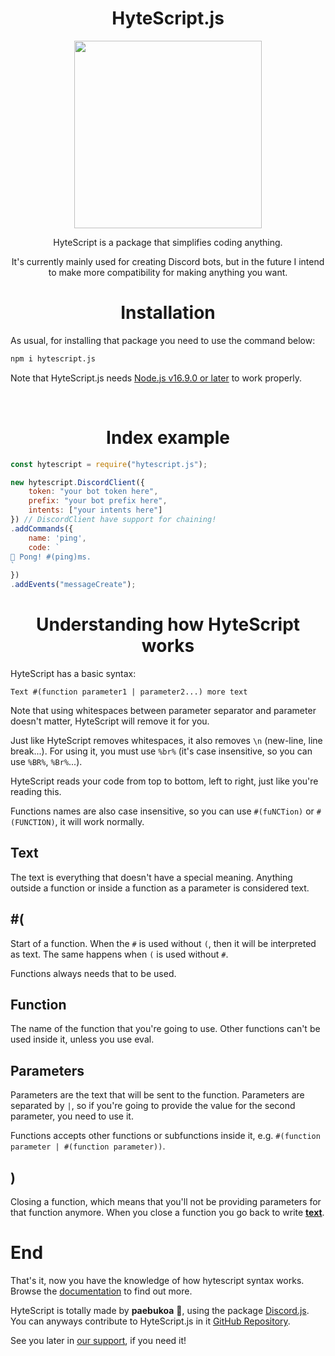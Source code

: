 <div align="center"> <!-- name and banner -->
<h1><b>HyteScript.js</b></h1>

<img src="https://i.imgur.com/29LKvOQ.png" width="300" height="300">
</div>

<div align="center"> <!-- short description -->
<p>HyteScript is a package that simplifies coding anything.</p>
<p>It's currently mainly used for creating Discord bots, but in the future I intend to make more compatibility for making anything you want.</p>
</div>

<h1 align="center">Installation</h1>

As usual, for installing that package you need to use the command below:

```bash
npm i hytescript.js
```

Note that HyteScript.js needs <a href="https://nodejs.org">Node.js v16.9.0 or later</a> to work properly.

<br>
<h1 align="center">Index example</h1>

```js
const hytescript = require("hytescript.js");

new hytescript.DiscordClient({
    token: "your bot token here",
    prefix: "your bot prefix here",
    intents: ["your intents here"]
}) // DiscordClient have support for chaining!
.addCommands({
    name: 'ping',
    code: `
🏓 Pong! #(ping)ms.    
`
})
.addEvents("messageCreate");
```

<h1 align="center">Understanding how HyteScript works</h1>
HyteScript has a basic syntax:

`Text #(function parameter1 | parameter2...) more text`

Note that using whitespaces between parameter separator and parameter doesn't matter, HyteScript will remove it for you.

Just like HyteScript removes whitespaces, it also removes `\n` (new-line, line break...). For using it, you must use `%br%` (it's case insensitive, so you can use `%BR%`, `%Br%`...).

HyteScript reads your code from top to bottom, left to right, just like you're reading this.

Functions names are also case insensitive, so you can use `#(fuNCTion)` or `#(FUNCTION)`, it will work normally.

## Text
The text is everything that doesn't have a special meaning.
Anything outside a function or inside a function as a parameter is considered text.

## #(
Start of a function. When the `#` is used without `(`, then it will be interpreted as text. The same happens when `(` is used without `#`.

Functions always needs that to be used.

## Function
The name of the function that you're going to use. Other functions can't be used inside it, unless you use eval.

## Parameters
Parameters are the text that will be sent to the function. Parameters are separated by `|`, so if you're going to provide the value for the second parameter, you need to use it.

Functions accepts other functions or subfunctions inside it, e.g. `#(function parameter | #(function parameter))`.

## )
Closing a function, which means that you'll not be providing parameters for that function anymore. When you close a function you go back to write <a href="#Text">**text**</a>.<br>

# End

That's it, now you have the knowledge of how hytescript syntax works. Browse the <a href="https://hytescript.hyteradevelopment.tk">documentation</a> to find out more.

HyteScript is totally made by **paebukoa** 💖, using the package <a href="https://discord.js.org">Discord.js</a>.<br>
You can anyways contribute to HyteScript.js in it <a href="https://github.com/paebukoa/HyteScript.js">GitHub Repository</a>.

See you later in <a href="https://discord.gg/bdUENGdN88">our support</a>, if you need it!